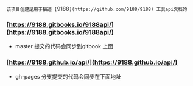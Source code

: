 
`该项目创建是用于描述 [`9188`](https://github.com/9188/9188) 工具api文档的`




### [https://9188.gitbooks.io/9188api/](https://9188.gitbooks.io/9188api/)
- master 提交的代码会同步到gitbook 上面

### [https://9188.github.io/api/](https://9188.github.io/api/)
- gh-pages 分支提交的代码会同步在下面地址
